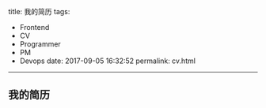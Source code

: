 title: 我的简历
tags:
  - Frontend
  - CV
  - Programmer
  - PM
  - Devops
date: 2017-09-05 16:32:52
permalink: cv.html
---
## 我的简历